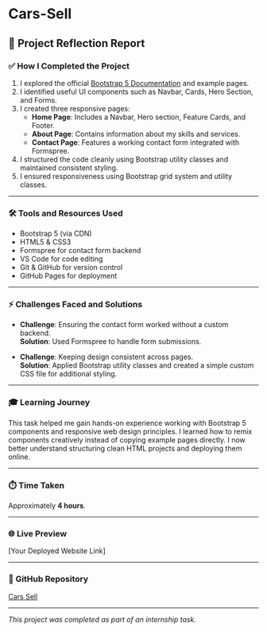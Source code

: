 # Cars-Sell

## 📝 Project Reflection Report

### ✅ How I Completed the Project
1. I explored the official [Bootstrap 5 Documentation](https://getbootstrap.com/docs/5.3/getting-started/introduction/) and example pages.
2. I identified useful UI components such as Navbar, Cards, Hero Section, and Forms.
3. I created three responsive pages:
   - **Home Page**: Includes a Navbar, Hero section, Feature Cards, and Footer.
   - **About Page**: Contains information about my skills and services.
   - **Contact Page**: Features a working contact form integrated with Formspree.
4. I structured the code cleanly using Bootstrap utility classes and maintained consistent styling.
5. I ensured responsiveness using Bootstrap grid system and utility classes.

---

### 🛠️ Tools and Resources Used
- Bootstrap 5 (via CDN)
- HTML5 & CSS3
- Formspree for contact form backend
- VS Code for code editing
- Git & GitHub for version control
- GitHub Pages for deployment

---

### ⚡ Challenges Faced and Solutions
- **Challenge**: Ensuring the contact form worked without a custom backend.  
  **Solution**: Used Formspree to handle form submissions.

- **Challenge**: Keeping design consistent across pages.  
  **Solution**: Applied Bootstrap utility classes and created a simple custom CSS file for additional styling.

---

### 🎓 Learning Journey
This task helped me gain hands-on experience working with Bootstrap 5 components and responsive web design principles. I learned how to remix components creatively instead of copying example pages directly. I now better understand structuring clean HTML projects and deploying them online.

---

### ⏱️ Time Taken
Approximately **4 hours**.

---

### 🌐 Live Preview
[Your Deployed Website Link]

---

### 📂 GitHub Repository
[Cars Sell](https://github.com/mohammedfaizaansharief1/Cars-Sell.git)

---

*This project was completed as part of an internship task.*
